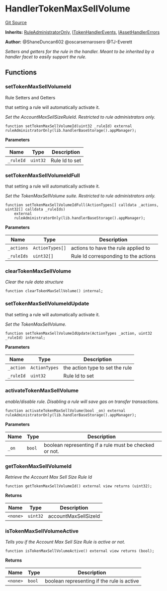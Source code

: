 # HandlerTokenMaxSellVolume
[Git Source](https://github.com/thrackle-io/tron/blob/4b8e6b6f1f58764b58a041110acc182dd905d211/src/client/token/handler/ruleContracts/HandlerTokenMaxSellVolume.sol)

**Inherits:**
[RuleAdministratorOnly](/src/protocol/economic/RuleAdministratorOnly.sol/contract.RuleAdministratorOnly.md), [ITokenHandlerEvents](/src/common/IEvents.sol/interface.ITokenHandlerEvents.md), [IAssetHandlerErrors](/src/common/IErrors.sol/interface.IAssetHandlerErrors.md)

**Author:**
@ShaneDuncan602 @oscarsernarosero @TJ-Everett

*Setters and getters for the rule in the handler. Meant to be inherited by a handler
facet to easily support the rule.*


## Functions
### setTokenMaxSellVolumeId

Rule Setters and Getters

that setting a rule will automatically activate it.

*Set the AccountMaxSellSizeRuleId. Restricted to rule administrators only.*


```solidity
function setTokenMaxSellVolumeId(uint32 _ruleId) external ruleAdministratorOnly(lib.handlerBaseStorage().appManager);
```
**Parameters**

|Name|Type|Description|
|----|----|-----------|
|`_ruleId`|`uint32`|Rule Id to set|


### setTokenMaxSellVolumeIdFull

that setting a rule will automatically activate it.

*Set the TokenMaxSellVolume suite. Restricted to rule administrators only.*


```solidity
function setTokenMaxSellVolumeIdFull(ActionTypes[] calldata _actions, uint32[] calldata _ruleIds)
    external
    ruleAdministratorOnly(lib.handlerBaseStorage().appManager);
```
**Parameters**

|Name|Type|Description|
|----|----|-----------|
|`_actions`|`ActionTypes[]`|actions to have the rule applied to|
|`_ruleIds`|`uint32[]`|Rule Id corresponding to the actions|


### clearTokenMaxSellVolume

*Clear the rule data structure*


```solidity
function clearTokenMaxSellVolume() internal;
```

### setTokenMaxSellVolumeIdUpdate

that setting a rule will automatically activate it.

*Set the TokenMaxSellVolume.*


```solidity
function setTokenMaxSellVolumeIdUpdate(ActionTypes _action, uint32 _ruleId) internal;
```
**Parameters**

|Name|Type|Description|
|----|----|-----------|
|`_action`|`ActionTypes`|the action type to set the rule|
|`_ruleId`|`uint32`|Rule Id to set|


### activateTokenMaxSellVolume

*enable/disable rule. Disabling a rule will save gas on transfer transactions.*


```solidity
function activateTokenMaxSellVolume(bool _on) external ruleAdministratorOnly(lib.handlerBaseStorage().appManager);
```
**Parameters**

|Name|Type|Description|
|----|----|-----------|
|`_on`|`bool`|boolean representing if a rule must be checked or not.|


### getTokenMaxSellVolumeId

*Retrieve the Account Max Sell Size Rule Id*


```solidity
function getTokenMaxSellVolumeId() external view returns (uint32);
```
**Returns**

|Name|Type|Description|
|----|----|-----------|
|`<none>`|`uint32`|accountMaxSellSizeId|


### isTokenMaxSellVolumeActive

*Tells you if the Account Max Sell Size Rule is active or not.*


```solidity
function isTokenMaxSellVolumeActive() external view returns (bool);
```
**Returns**

|Name|Type|Description|
|----|----|-----------|
|`<none>`|`bool`|boolean representing if the rule is active|


